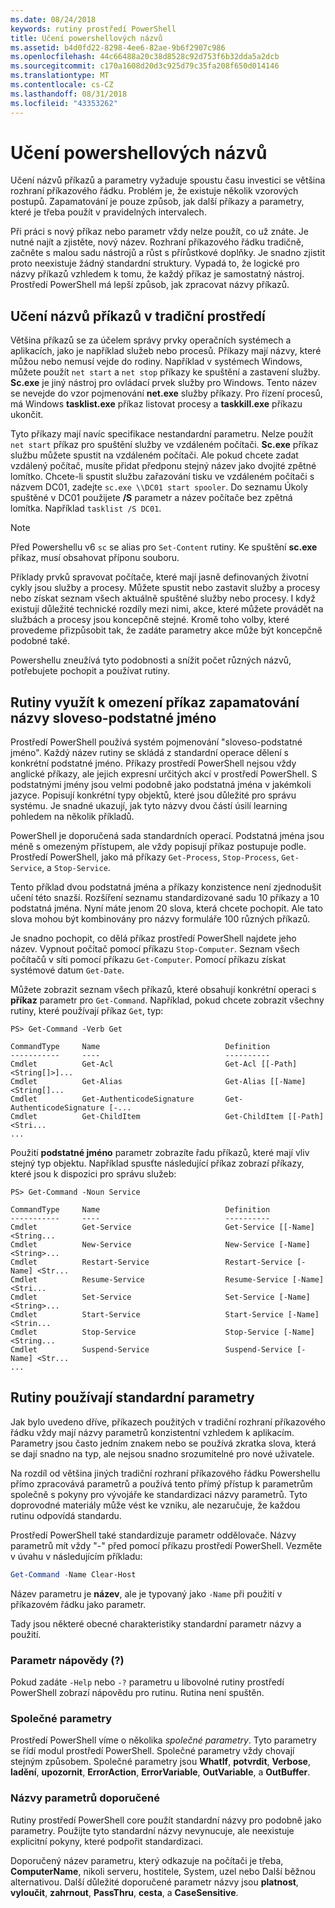 ```yaml
---
ms.date: 08/24/2018
keywords: rutiny prostředí PowerShell
title: Učení powershellových názvů
ms.assetid: b4d0fd22-8298-4ee6-82ae-9b6f2907c986
ms.openlocfilehash: 44c66488a20c38d8528c92d753f6b32dda5a2dcb
ms.sourcegitcommit: c170a1608d20d3c925d79c35fa208f650d014146
ms.translationtype: MT
ms.contentlocale: cs-CZ
ms.lasthandoff: 08/31/2018
ms.locfileid: "43353262"
---
```

# <a name="learning-powershell-names"></a>Učení powershellových názvů

Učení názvů příkazů a parametry vyžaduje spoustu času investici se většina rozhraní příkazového řádku. Problém je, že existuje několik vzorových postupů. Zapamatování je pouze způsob, jak další příkazy a parametry, které je třeba použít v pravidelných intervalech.

Při práci s nový příkaz nebo parametr vždy nelze použít, co už znáte. Je nutné najít a zjistěte, nový název. Rozhraní příkazového řádku tradičně, začněte s malou sadu nástrojů a růst s přírůstkové doplňky. Je snadno zjistit proto neexistuje žádný standardní struktury.
Vypadá to, že logické pro názvy příkazů vzhledem k tomu, že každý příkaz je samostatný nástroj. Prostředí PowerShell má lepší způsob, jak zpracovat názvy příkazů.

## <a name="learning-command-names-in-traditional-shells"></a>Učení názvů příkazů v tradiční prostředí

Většina příkazů se za účelem správy prvky operačních systémech a aplikacích, jako je například služeb nebo procesů. Příkazy mají názvy, které můžou nebo nemusí vejde do rodiny. Například v systémech Windows, můžete použít `net start` a `net stop` příkazy ke spuštění a zastavení služby. **Sc.exe** je jiný nástroj pro ovládací prvek služby pro Windows. Tento název se nevejde do vzor pojmenování **net.exe** služby příkazy. Pro řízení procesů, má Windows **tasklist.exe** příkaz listovat procesy a **taskkill.exe** příkazu ukončit.

Tyto příkazy mají navíc specifikace nestandardní parametru. Nelze použít `net start` příkaz pro spuštění služby ve vzdáleném počítači. **Sc.exe** příkaz službu můžete spustit na vzdáleném počítači. Ale pokud chcete zadat vzdálený počítač, musíte přidat předponu stejný název jako dvojité zpětné lomítko. Chcete-li spustit službu zařazování tisku ve vzdáleném počítači s názvem DC01, zadejte `sc.exe \\DC01 start spooler`.
Do seznamu Úkoly spuštěné v DC01 použijete **/S** parametr a název počítače bez zpětná lomítka. Například `tasklist /S DC01`.

> [!NOTE]
> Před Powershellu v6 `sc` se alias pro `Set-Content` rutiny. Ke spuštění **sc.exe** příkaz, musí obsahovat příponu souboru.

Příklady prvků spravovat počítače, které mají jasně definovaných životní cykly jsou služby a procesy. Můžete spustit nebo zastavit služby a procesy nebo získat seznam všech aktuálně spuštěné služby nebo procesy. I když existují důležité technické rozdíly mezi nimi, akce, které můžete provádět na službách a procesy jsou koncepčně stejné. Kromě toho volby, které provedeme přizpůsobit tak, že zadáte parametry akce může být koncepčně podobné také.

Powershellu zneužívá tyto podobnosti a snížit počet různých názvů, potřebujete pochopit a používat rutiny.

## <a name="cmdlets-use-verb-noun-names-to-reduce-command-memorization"></a>Rutiny využít k omezení příkaz zapamatování názvy sloveso-podstatné jméno

Prostředí PowerShell používá systém pojmenování "sloveso-podstatné jméno". Každý název rutiny se skládá z standardní operace dělení s konkrétní podstatné jméno. Příkazy prostředí PowerShell nejsou vždy anglické příkazy, ale jejich expresní určitých akcí v prostředí PowerShell. S podstatnými jmény jsou velmi podobně jako podstatná jména v jakémkoli jazyce. Popisují konkrétní typy objektů, které jsou důležité pro správu systému. Je snadné ukazují, jak tyto názvy dvou částí úsilí learning pohledem na několik příkladů.

PowerShell je doporučená sada standardních operací. Podstatná jména jsou méně s omezeným přístupem, ale vždy popisují příkaz postupuje podle. Prostředí PowerShell, jako má příkazy `Get-Process`, `Stop-Process`, `Get-Service`, a `Stop-Service`.

Tento příklad dvou podstatná jména a příkazy konzistence není zjednodušit učení této snazší. Rozšíření seznamu standardizované sadu 10 příkazy a 10 podstatná jména. Nyní máte jenom 20 slova, která chcete pochopit.
Ale tato slova mohou být kombinovány pro názvy formuláře 100 různých příkazů.

Je snadno pochopit, co dělá příkaz prostředí PowerShell najdete jeho název. Vypnout počítač pomocí příkazu `Stop-Computer`. Seznam všech počítačů v síti pomocí příkazu `Get-Computer`. Pomocí příkazu získat systémové datum `Get-Date`.

Můžete zobrazit seznam všech příkazů, které obsahují konkrétní operaci s **příkaz** parametr pro `Get-Command`. Například, pokud chcete zobrazit všechny rutiny, které používají příkaz `Get`, typ:

```
PS> Get-Command -Verb Get

CommandType     Name                            Definition
-----------     ----                            ----------
Cmdlet          Get-Acl                         Get-Acl [[-Path] <String[]>]...
Cmdlet          Get-Alias                       Get-Alias [[-Name] <String[]...
Cmdlet          Get-AuthenticodeSignature       Get-AuthenticodeSignature [-...
Cmdlet          Get-ChildItem                   Get-ChildItem [[-Path] <Stri...
...
```

Použití **podstatné jméno** parametr zobrazíte řadu příkazů, které mají vliv stejný typ objektu. Například spusťte následující příkaz zobrazí příkazy, které jsou k dispozici pro správu služeb:

```
PS> Get-Command -Noun Service

CommandType     Name                            Definition
-----------     ----                            ----------
Cmdlet          Get-Service                     Get-Service [[-Name] <String...
Cmdlet          New-Service                     New-Service [-Name] <String>...
Cmdlet          Restart-Service                 Restart-Service [-Name] <Str...
Cmdlet          Resume-Service                  Resume-Service [-Name] <Stri...
Cmdlet          Set-Service                     Set-Service [-Name] <String>...
Cmdlet          Start-Service                   Start-Service [-Name] <Strin...
Cmdlet          Stop-Service                    Stop-Service [-Name] <String...
Cmdlet          Suspend-Service                 Suspend-Service [-Name] <Str...
...
```

## <a name="cmdlets-use-standard-parameters"></a>Rutiny používají standardní parametry

Jak bylo uvedeno dříve, příkazech použitých v tradiční rozhraní příkazového řádku vždy mají názvy parametrů konzistentní vzhledem k aplikacím. Parametry jsou často jedním znakem nebo se používá zkratka slova, která se dají snadno na typ, ale nejsou snadno srozumitelné pro nové uživatele.

Na rozdíl od většina jiných tradiční rozhraní příkazového řádku Powershellu přímo zpracovává parametrů a používá tento přímý přístup k parametrům společně s pokyny pro vývojáře ke standardizaci názvy parametrů. Tyto doprovodné materiály může vést ke vzniku, ale nezaručuje, že každou rutinu odpovídá standardu.

Prostředí PowerShell také standardizuje parametr oddělovače. Názvy parametrů mít vždy "-" před pomocí příkazu prostředí PowerShell. Vezměte v úvahu v následujícím příkladu:

```powershell
Get-Command -Name Clear-Host
```

Název parametru je **název**, ale je typovaný jako `-Name` při použití v příkazovém řádku jako parametr.

Tady jsou některé obecné charakteristiky standardní parametr názvy a použití.

### <a name="the-help-parameter-"></a>Parametr nápovědy (?)

Pokud zadáte `-Help` nebo `-?` parametru u libovolné rutiny prostředí PowerShell zobrazí nápovědu pro rutinu. Rutina není spuštěn.

### <a name="common-parameters"></a>Společné parametry

Prostředí PowerShell víme o několika *společné parametry*. Tyto parametry se řídí modul prostředí PowerShell. Společné parametry vždy chovají stejným způsobem. Společné parametry jsou **WhatIf**, **potvrdit**, **Verbose**, **ladění**, **upozornit**, **ErrorAction**, **ErrorVariable**, **OutVariable**, a **OutBuffer**.

### <a name="recommended-parameter-names"></a>Názvy parametrů doporučené

Rutiny prostředí PowerShell core použít standardní názvy pro podobně jako parametry. Použijte tyto standardní názvy nevynucuje, ale neexistuje explicitní pokyny, které podpořit standardizaci.

Doporučený název parametru, který odkazuje na počítači je třeba, **ComputerName**, nikoli serveru, hostitele, System, uzel nebo Další běžnou alternativou. Další důležité doporučené parametr názvy jsou **platnost**, **vyloučit**, **zahrnout**, **PassThru**, **cesta**, a **CaseSensitive**.